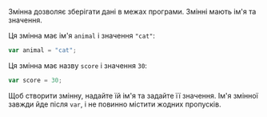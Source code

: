 Змінна дозволяє зберігати дані в межах програми. Змінні мають ім'я та значення.

Ця змінна має ім'я `animal` і значення `"cat"`:

```javascript
var animal = "cat";
```

Ця змінна має назву `score` і значення `30`:

```javascript
var score = 30;
```

Щоб створити змінну, надайте їй ім'я та задайте її значення. Ім'я змінної завжди йде після `var`, і не повинно містити жодних пропусків.